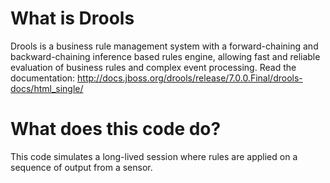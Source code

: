 # What is Drools
Drools is a business rule management system with a forward-chaining and backward-chaining inference based rules engine, allowing fast and reliable evaluation of business rules and complex event processing. 
Read the documentation: http://docs.jboss.org/drools/release/7.0.0.Final/drools-docs/html_single/

# What does this code do?
This code simulates a long-lived session where rules are applied on a sequence of output from a sensor.
